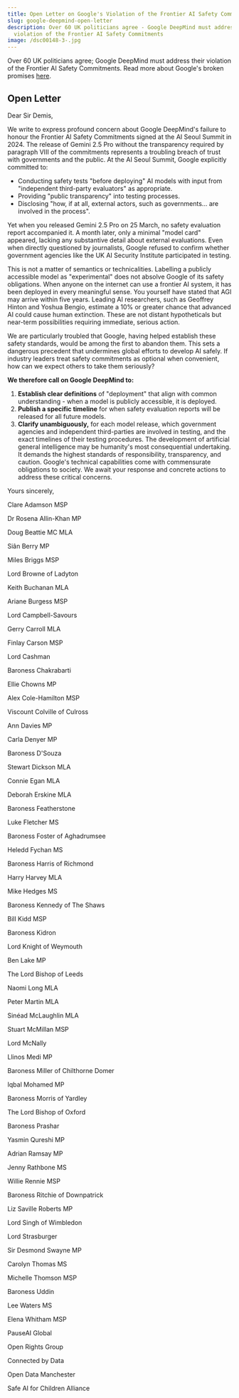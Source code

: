 ```yaml
---
title: Open Letter on Google's Violation of the Frontier AI Safety Commitments
slug: google-deepmind-open-letter
description: Over 60 UK politicians agree - Google DeepMind must address their
  violation of the Frontier AI Safety Commitments
image: /dsc00148-3-.jpg
---
```


Over 60 UK politicians agree; Google DeepMind must address their violation of the Frontier AI Safety Commitments. Read more about Google's broken promises [here](https://pauseai.info/google-deepmind-broken-promises).

## Open Letter

Dear Sir Demis,

We write to express profound concern about Google DeepMind's failure to honour the Frontier AI Safety
Commitments signed at the AI Seoul Summit in 2024. The release of Gemini 2.5 Pro without the
transparency required by paragraph VIII of the commitments represents a troubling breach of trust with
governments and the public.
At the AI Seoul Summit, Google explicitly committed to:

- Conducting safety tests "before deploying" AI models with input from "independent third-party
  evaluators" as appropriate.
- Providing "public transparency" into testing processes.
- Disclosing "how, if at all, external actors, such as governments... are involved in the process".

Yet when you released Gemini 2.5 Pro on 25 March, no safety evaluation report accompanied it. A month
later, only a minimal "model card" appeared, lacking any substantive detail about external evaluations.
Even when directly questioned by journalists, Google refused to confirm whether government agencies
like the UK AI Security Institute participated in testing.

This is not a matter of semantics or technicalities. Labelling a publicly accessible model as "experimental"
does not absolve Google of its safety obligations. When anyone on the internet can use a frontier AI
system, it has been deployed in every meaningful sense.
You yourself have stated that AGI may arrive within five years. Leading AI researchers, such as Geoffrey
Hinton and Yoshua Bengio, estimate a 10% or greater chance that advanced AI could cause human
extinction. These are not distant hypotheticals but near-term possibilities requiring immediate, serious
action.

We are particularly troubled that Google, having helped establish these safety standards, would be among
the first to abandon them. This sets a dangerous precedent that undermines global efforts to develop AI
safely. If industry leaders treat safety commitments as optional when convenient, how can we expect
others to take them seriously?

**We therefore call on Google DeepMind to:**

1. **Establish clear definitions** of "deployment" that align with common understanding - when a model
   is publicly accessible, it is deployed.
2. **Publish a specific timeline** for when safety evaluation reports will be released for all future
   models.
3. **Clarify unambiguously,** for each model release, which government agencies and independent
   third-parties are involved in testing, and the exact timelines of their testing procedures.
   The development of artificial general intelligence may be humanity's most consequential undertaking. It
   demands the highest standards of responsibility, transparency, and caution. Google's technical capabilities
   come with commensurate obligations to society.
   We await your response and concrete actions to address these critical concerns.

Yours sincerely,

Clare Adamson MSP

Dr Rosena Allin-Khan MP

Doug Beattie MC MLA

Siân Berry MP

Miles Briggs MSP

Lord Browne of Ladyton

Keith Buchanan MLA

Ariane Burgess MSP

Lord Campbell-Savours

Gerry Carroll MLA

Finlay Carson MSP

Lord Cashman

Baroness Chakrabarti

Ellie Chowns MP

Alex Cole-Hamilton MSP

Viscount Colville of Culross

Ann Davies MP

Carla Denyer MP

Baroness D'Souza

Stewart Dickson MLA

Connie Egan MLA

Deborah Erskine MLA

Baroness Featherstone

Luke Fletcher MS

Baroness Foster of Aghadrumsee

Heledd Fychan MS

Baroness Harris of Richmond

Harry Harvey MLA

Mike Hedges MS

Baroness Kennedy of The Shaws

Bill Kidd MSP

Baroness Kidron

Lord Knight of Weymouth

Ben Lake MP

The Lord Bishop of Leeds

Naomi Long MLA

Peter Martin MLA

Sinéad McLaughlin MLA

Stuart McMillan MSP

Lord McNally

Llinos Medi MP

Baroness Miller of Chilthorne Domer

Iqbal Mohamed MP

Baroness Morris of Yardley

The Lord Bishop of Oxford

Baroness Prashar

Yasmin Qureshi MP

Adrian Ramsay MP

Jenny Rathbone MS

Willie Rennie MSP

Baroness Ritchie of Downpatrick

Liz Saville Roberts MP

Lord Singh of Wimbledon

Lord Strasburger

Sir Desmond Swayne MP

Carolyn Thomas MS

Michelle Thomson MSP

Baroness Uddin

Lee Waters MS

Elena Whitham MSP

PauseAI Global

Open Rights Group

Connected by Data

Open Data Manchester

Safe AI for Children Alliance
